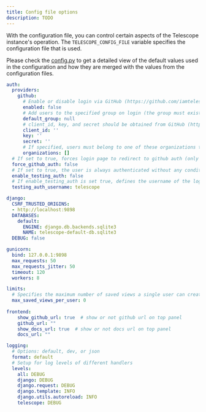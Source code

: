 ```yaml
---
title: Config file options
description: TODO
---
```



With the configuration file, you can control certain aspects of the Telescope instance's operation.
The `TELESCOPE_CONFIG_FILE` variable specifies the configuration file that is used.

Please check the [config.py](https://github.com/iamtelescope/telescope/blob/main/backend/telescope/config.py) to get a detailed view of the default values used in the configuration and how they are merged with the values from the configuration files.

```yaml
auth:
  providers:
    github:
      # Enable or disable login via GitHub (https://github.com/iamtelescope/telescope/blob/main/backend/base/settings.py#L143-L154)
      enabled: false
      # Add users to the specified group on login (the group must exist)
      default_group: null
      # client_id, key, and secret should be obtained from GitHub (https://docs.allauth.org/en/dev/socialaccount/providers/github.html)
      client_id: ''
      key: ''
      secret: ''
      # If specified, users must belong to one of these organizations to log in.
      organizations: []
  # If set to true, forces login page to redirect to github auth (only available when github auth provider is enabled)
  force_github_auth: false
  # If set to true, the user is always authenticated without any conditions
  enable_testing_auth: false
  # If enable_testing_auth is set true, defines the username of the logged-in user
  testing_auth_username: telescope

django:
  CSRF_TRUSTED_ORIGINS:
  - http://localhost:9898
  DATABASES:
    default:
      ENGINE: django.db.backends.sqlite3
      NAME: telescope-default-db.sqlite3
  DEBUG: false

gunicorn:
  bind: 127.0.0.1:9898
  max_requests: 50
  max_requests_jitter: 50
  timeout: 120
  workers: 8

limits:
  # Specifies the maximum number of saved views a single user can create. If set to `0`, the limit is disabled and users can create unlimited views.
  max_saved_views_per_user: 0
  
frontend:
    show_github_url: true  # show or not github url on top panel
    github_url: ""
    show_docs_url: true  # show or not docs url on top panel
    docs_url: ""

logging:
  # Options: default, dev, or json
  format: default
  # Setup for log levels of different handlers
  levels:
    all: DEBUG
    django: DEBUG
    django.request: DEBUG
    django.template: INFO
    django.utils.autoreload: INFO
    telescope: DEBUG
```
